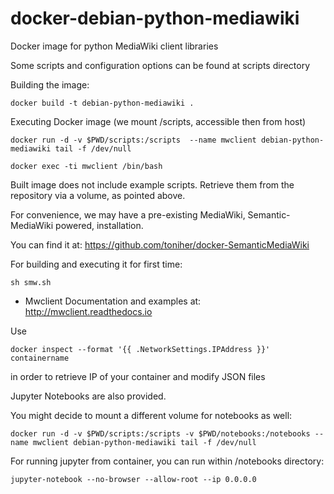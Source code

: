 # docker-debian-python-mediawiki
Docker image for python MediaWiki client libraries

Some scripts and configuration options can be found at scripts directory

Building the image:

	docker build -t debian-python-mediawiki .


Executing Docker image (we mount /scripts, accessible then from host)

	docker run -d -v $PWD/scripts:/scripts  --name mwclient debian-python-mediawiki tail -f /dev/null

	docker exec -ti mwclient /bin/bash

Built image does not include example scripts. Retrieve them from the repository via a volume, as pointed above.


For convenience, we may have a pre-existing MediaWiki, Semantic-MediaWiki powered, installation.

You can find it at: https://github.com/toniher/docker-SemanticMediaWiki

For building and executing it for first time:

    sh smw.sh


* Mwclient Documentation and examples at: http://mwclient.readthedocs.io

Use

    docker inspect --format '{{ .NetworkSettings.IPAddress }}' containername 

in order to retrieve IP of your container and modify JSON files

Jupyter Notebooks are also provided.

You might decide to mount a different volume for notebooks as well:

    docker run -d -v $PWD/scripts:/scripts -v $PWD/notebooks:/notebooks --name mwclient debian-python-mediawiki tail -f /dev/null

For running jupyter from container, you can run within /notebooks directory: 

    jupyter-notebook --no-browser --allow-root --ip 0.0.0.0


